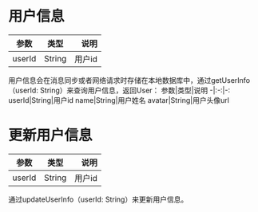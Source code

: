# 用户信息
参数|类型|说明
-|:-:|-:
userId|String|用户id
用户信息会在消息同步或者网络请求时存储在本地数据库中，通过getUserInfo
（userId: String）来查询用户信息，返回User：
参数|类型|说明
-|:-:|-:
userId|String|用户id
name|String|用户姓名
avatar|String|用户头像url

# 更新用户信息
参数|类型|说明
-|:-:|-:
userId|String|用户id
通过updateUserInfo（userId: String）来更新用户信息。
